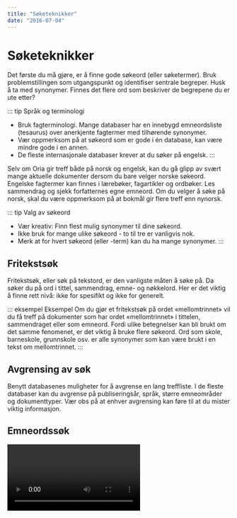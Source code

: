```yaml
---
title: "Søketeknikker"
date: "2016-07-04"
---
```


# Søketeknikker

Det første du må gjøre, er å finne gode søkeord (eller søketermer). Bruk problemstillingen som utgangspunkt og identifiser sentrale begreper. Husk å ta med synonymer. Finnes det flere ord som beskriver de begrepene du er ute etter? 

::: tip Språk og terminologi 
*	Bruk fagterminologi. Mange databaser har en innebygd emneordsliste (tesaurus) over anerkjente fagtermer med tilhørende synonymer.
*	Vær oppmerksom på at søkeord som er gode i én database, kan være mindre gode i en annen.
* De fleste internasjonale databaser krever at du søker på engelsk. 
::: 

Selv om Oria gir treff både på norsk og engelsk, kan du gå glipp av svært mange aktuelle dokumenter dersom du bare velger norske søkeord. Engelske fagtermer kan finnes i lærebøker, fagartikler og ordbøker. Les sammendrag og sjekk forfatternes egne emneord. Om du velger å søke på norsk, skal du være oppmerksom på at bokmål gir flere treff enn nynorsk.

::: tip Valg av søkeord 
*	Vær kreativ: Finn flest mulig synonymer til dine søkeord.
*	Ikke bruk for mange ulike søkeord - to til tre er vanligvis nok. 
* Merk at for hvert søkeord (eller -term) kan du ha mange synonymer.
::: 

## Fritekstsøk

Fritekstsøk, eller søk på tekstord, er den vanligste måten å søke på. Da søker du på ord i tittel, sammendrag, emne- og nøkkelord. Her er det viktig å finne rett nivå: ikke for spesifikt og ikke for generelt. 

::: eksempel Eksempel 
Om du gjør et fritekstsøk på ordet «mellomtrinnet» vil du få treff på dokumenter som har ordet «mellomtrinnet» i tittelen, sammendraget eller som emneord. Fordi ulike betegnelser kan bli brukt om det samme fenomenet, er det viktig å bruke flere søkeord. Ord som skole, barneskole, grunnskole osv. er alle synonymer som kan være brukt i en tekst om mellomtrinnet.
:::


## Avgrensing av søk

Benytt databasenes muligheter for å avgrense en lang treffliste. I de fleste databaser kan du avgrense på publiseringsår, språk, større emneområder og dokumenttyper. Vær obs på at enhver avgrensing kan føre til at du mister viktig informasjon.

## Emneordssøk

<Video id="_yKr4R3k5Pg" />

Når du søker på emneord, får du treff på alle dokumenter som er merket med dette emneordet. Alt innhold i databasen som handler om skole, får emneordet skole selv om forfatteren har brukt andre termer (mellomtrinnet, skule, grunnskole osv.) Det lønner seg derfor å jobbe med å finne de emneordene som dekker ditt område.  

## Kombiner søkeord

<Video id="V20SCScsECE" />

Når du har funnet alle relevante søkeord, må du tenke gjennom hvordan de skal kombineres. I de fleste databaser kan du kombinere søkeord på tre forskjellige måter: med OG/AND, ELLER/OR, IKKE/NOT. Dette kalles å søke med boolske operatorer.

### Kombinasjon med AND

Dersom du velger å kombinere to søkeord med AND, får du bare treff på litteratur som omhandler begge ordene. Kombinasjoner med AND spisser søket, og bidrar til å **begrense** antall treff.

Eksempel: Søk på **Diabetes AND Livskvalitet** gir bare treff på litteratur som handler om **både** diabetes og livskvalitet.

<ClientOnly>
  <Venn 
    v-bind:sets="[
        {sets: ['Diabetes'], size: 12}, 
        {sets: ['Livskvalitet'], size: 12},
        {sets: ['Diabetes','Livskvalitet'], size: 3}
    ]" 
    text="Treff for AND-søk"
    type="and" />
</ClientOnly>

### Kombinasjon med OR

Dersom du velger å kombinere to søkeord med OR, får du treff som inneholder det ene, det andre eller begge ordene. Kombinasjoner med OR utvider søket og gir deg **flere** treff. OR brukes som regel ved synonyme søkeord.

Eksempel: Søk på **Diabetes OR Sukkersyke** gir treff på diabetes, sukkersyke eller begge deler.

<ClientOnly>
  <Venn 
    v-bind:sets="[
        {sets: ['Diabetes'], size: 12}, 
        {sets: ['Sukkersyke'], size: 12},
        {sets: ['Diabetes','Sukkersyke'], size: 3}
    ]" 
    text="Treff for OR-søk"
    type="or" />
</ClientOnly>

### Kombinasjon med NOT

Dersom du velger å kombinere to søkeord med NOT, får du treff på det ene ordet mens du utelater det som også handler om det _andre_ søkeordet. Kombinasjoner med NOT kan utelate svært mange treff, så de bør brukes med varsomhet.

Eksempel: Søk på **Diabetes NOT Insulinpumpe** gir treff på diabetes mens det utelater alt som i tillegg handler om insulinpumpe.

<ClientOnly>
  <Venn 
    v-bind:sets="[
        {sets: ['Diabetes'], size: 12}, 
        {sets: ['Insulinpumpe'], size: 12},
        {sets: ['Diabetes','Insulinpumpe'], size: 3}
    ]" 
    text="Treff for NOT-søk"
    type="not" />
</ClientOnly>

## Bruk av søketabell

Tabellen nedenfor har tre kolonner, en for hvert av de tre begrepene i problemstillingen. Først kombineres de synonyme søkeordene i hver kolonne med ELLER, så kombineres alle treffene i de tre kolonnene med OG.

Denne framgangsmåten kan brukes på de aller fleste prosjekter.

Problemstilling: "Lønner det seg for bedrifter å markedsføre seg som bærekraftig?" 

:::: søketabell 
::: tabell
Verdivudering

**OR**

Verdisettelse

**OR**

Valuation estimate

**OR** 

Statement of value
:::

::: kombinator
**AND**
:::

::: tabell
Økologisk

**OR**

Bærekraftig

**OR**

Ecological

**OR**

Sustainable
:::

::: kombinator
**AND**
:::

::: tabell
Metode

**OR**

Fremgangsmåte

**OR**

Method

**OR**

Technique

**OR**

Skill
:::

::::


### Trunkering

Ved trunkering søker du på stammen av et ord for å få med ulike varianter av ordet. Som regel er trunkeringstegnet en stjerne (*). Barn* gir treff på barnet, barna, barneskole, barneskule, barnehage osv. 

### Lagring av søk

De fleste databaser gir deg mulighet til å lagre søket og sende søkehistorikken via e-post. Søkehistorikken viser hvilken database du har søkt i, hvilke søkeord du har brukt, hvordan søkeordene er kombinert og hvor mange treff du har fått. Dette kan være svært nyttig informasjon å ta vare på hvis du for eksempel ønsker å bygge videre på søket, eller hvis du ønsker å foreta det samme søket i en annen database.

### Siteringssøk

Noen databaser og verktøy som Web of Science (lenke) og Google Scholar (lenke) gir informasjon om siteringer. Det vil si hvor mange, og hvem har brukt ett gitt dokument i sin referanseliste. Hvor ofte et dokument er sitert, kan si kan si noe om hvor stor gjennomslagskraft dokumentet har hatt på fagområdet. Klikker du på lenken «Cited by» i Google Scholar, får du opp en liste med siteringer. En slik liste kan brukes til å løfte fram sentrale dokumenter og nøkkelforfattere.

### Let i referanselister
Det er ikke bare ved å foreta søk i databaser du finner god og kvalitetssikret informasjon. Hvis du har funnet en vitenskapelig artikkel som er midt i blinken for din oppgave, kan artikkelens referanseliste vise til annen, aktuell litteratur som du kan bruke.
